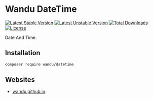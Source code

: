 Wandu DateTime
===

[![Latest Stable Version](https://poser.pugx.org/wandu/datetime/v/stable.svg)](https://packagist.org/packages/wandu/datetime)
[![Latest Unstable Version](https://poser.pugx.org/wandu/datetime/v/unstable.svg)](https://packagist.org/packages/wandu/datetime)
[![Total Downloads](https://poser.pugx.org/wandu/datetime/downloads.svg)](https://packagist.org/packages/wandu/datetime)
[![License](https://poser.pugx.org/wandu/datetime/license.svg)](https://packagist.org/packages/wandu/datetime)

Date And Time.

## Installation

```bash
composer require wandu/datetime
```

## Websites

- [wandu.github.io](https://wandu.github.io)
